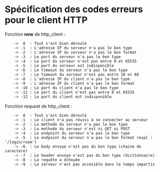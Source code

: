 # Spécification des codes erreurs pour le client HTTP

Fonction __new__ de http_client :

		->	0  : Tout s'est bien déroulé
		-> -1  : L'adresse IP du serveur n'a pas le bon type
		-> -2  : L'adresse IP du serveur n'a pas le bon format
		-> -3  : Le port du serveur n'a pas le bon type
		-> -4  : Le port du serveur n'est pas entre 0 et 65535
		-> -5  : Le port du serveur est indisponible
		-> -6  : Le timeout du serveur n'a pas le bon type
		-> -7  : Le timeout du serveur n'est pas entre 10 et 60
		-> -8  : L'adresse IP du client n'a pas le bon type
		-> -9  : L'adresse IP du client n'a pas le bon format
		-> -10 : Le port du client n'a pas le bon type
		-> -11 : Le port du client n'est pas entre 0 et 65535
		-> -12 : Le port du client est indisponible

Fonction request de http_client :

		->	0  : Tout s'est bien déroulé
		-> -1  : Le client n'a pas réussi à se connecter au serveur
		-> -2  : La methode du serveur n'a pas le bon type
		-> -3  : La methode du serveur n'est ni GET ni POST
		-> -4  : Le endpoint du serveur n'a pas le bon type
		-> -5  : Le endpoint du serveur n'a pas le bon format (expl : '/login/room')
		-> -6  : Le body envoye n'est pas du bon type (chaine de caractere)
		-> -7  : Le header envoye n'est pas du bon type (dictionnaire)
		-> -8  : La requête a échouée
		-> -9  : Le serveur n'est pas accesible dans le temps impartis

